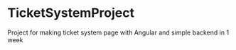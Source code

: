 # TicketSystemProject
Project for making ticket system page with Angular and simple backend in 1 week
